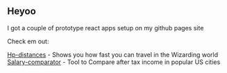 ## Heyoo

I got a couple of prototype react apps setup on my github pages site

Check em out:

[Hp-distances](https://hgautham.github.io/hp-distances/) - Shows you how fast you can travel in the Wizarding world<br />
[Salary-comparator](https://hgautham.github.io/salary-comparator/) - Tool to Compare after tax income in popular US cities
